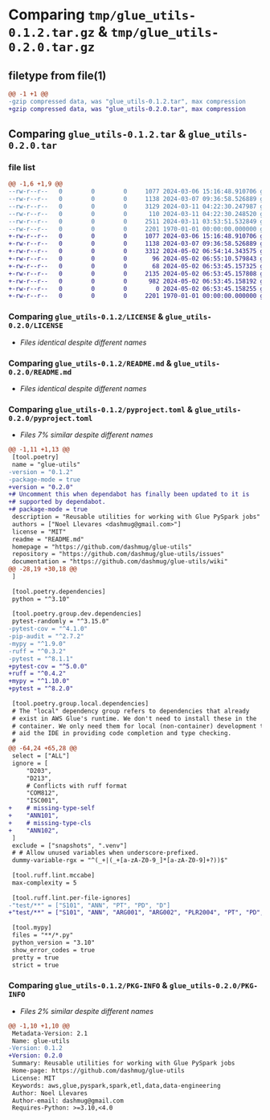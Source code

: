 # Comparing `tmp/glue_utils-0.1.2.tar.gz` & `tmp/glue_utils-0.2.0.tar.gz`

## filetype from file(1)

```diff
@@ -1 +1 @@
-gzip compressed data, was "glue_utils-0.1.2.tar", max compression
+gzip compressed data, was "glue_utils-0.2.0.tar", max compression
```

## Comparing `glue_utils-0.1.2.tar` & `glue_utils-0.2.0.tar`

### file list

```diff
@@ -1,6 +1,9 @@
--rw-r--r--   0        0        0     1077 2024-03-06 15:16:48.910706 glue_utils-0.1.2/LICENSE
--rw-r--r--   0        0        0     1138 2024-03-07 09:36:58.526889 glue_utils-0.1.2/README.md
--rw-r--r--   0        0        0     3129 2024-03-11 04:22:30.247987 glue_utils-0.1.2/pyproject.toml
--rw-r--r--   0        0        0      110 2024-03-11 04:22:30.248520 glue_utils-0.1.2/src/glue_utils/__init__.py
--rw-r--r--   0        0        0     2511 2024-03-11 03:53:51.532849 glue_utils-0.1.2/src/glue_utils/context.py
--rw-r--r--   0        0        0     2201 1970-01-01 00:00:00.000000 glue_utils-0.1.2/PKG-INFO
+-rw-r--r--   0        0        0     1077 2024-03-06 15:16:48.910706 glue_utils-0.2.0/LICENSE
+-rw-r--r--   0        0        0     1138 2024-03-07 09:36:58.526889 glue_utils-0.2.0/README.md
+-rw-r--r--   0        0        0     3312 2024-05-02 06:54:14.343575 glue_utils-0.2.0/pyproject.toml
+-rw-r--r--   0        0        0       96 2024-05-02 06:55:10.579843 glue_utils-0.2.0/src/glue_utils/__init__.py
+-rw-r--r--   0        0        0       68 2024-05-02 06:53:45.157325 glue_utils-0.2.0/src/glue_utils/glueetl/__init__.py
+-rw-r--r--   0        0        0     2135 2024-05-02 06:53:45.157808 glue_utils-0.2.0/src/glue_utils/glueetl/job.py
+-rw-r--r--   0        0        0      982 2024-05-02 06:53:45.158192 glue_utils-0.2.0/src/glue_utils/options.py
+-rw-r--r--   0        0        0        0 2024-05-02 06:53:45.158255 glue_utils-0.2.0/src/glue_utils/py.typed
+-rw-r--r--   0        0        0     2201 1970-01-01 00:00:00.000000 glue_utils-0.2.0/PKG-INFO
```

### Comparing `glue_utils-0.1.2/LICENSE` & `glue_utils-0.2.0/LICENSE`

 * *Files identical despite different names*

### Comparing `glue_utils-0.1.2/README.md` & `glue_utils-0.2.0/README.md`

 * *Files identical despite different names*

### Comparing `glue_utils-0.1.2/pyproject.toml` & `glue_utils-0.2.0/pyproject.toml`

 * *Files 7% similar despite different names*

```diff
@@ -1,11 +1,13 @@
 [tool.poetry]
 name = "glue-utils"
-version = "0.1.2"
-package-mode = true
+version = "0.2.0"
+# Uncomment this when dependabot has finally been updated to it is 
+# supported by dependabot.
+# package-mode = true
 description = "Reusable utilities for working with Glue PySpark jobs"
 authors = ["Noel Llevares <dashmug@gmail.com>"]
 license = "MIT"
 readme = "README.md"
 homepage = "https://github.com/dashmug/glue-utils"
 repository = "https://github.com/dashmug/glue-utils/issues"
 documentation = "https://github.com/dashmug/glue-utils/wiki"
@@ -28,19 +30,18 @@
 ]
 
 [tool.poetry.dependencies]
 python = "^3.10"
 
 [tool.poetry.group.dev.dependencies]
 pytest-randomly = "^3.15.0"
-pytest-cov = "^4.1.0"
-pip-audit = "^2.7.2"
-mypy = "^1.9.0"
-ruff = "^0.3.2"
-pytest = "^8.1.1"
+pytest-cov = "^5.0.0"
+ruff = "^0.4.2"
+mypy = "^1.10.0"
+pytest = "^8.2.0"
 
 [tool.poetry.group.local.dependencies]
 # The "local" dependency group refers to dependencies that already 
 # exist in AWS Glue's runtime. We don't need to install these in the
 # container. We only need them for local (non-container) development to 
 # aid the IDE in providing code completion and type checking.
 # 
@@ -64,24 +65,28 @@
 select = ["ALL"]
 ignore = [
     "D203",
     "D213",
     # Conflicts with ruff format
     "COM812",
     "ISC001",
+    # missing-type-self
+    "ANN101",
+    # missing-type-cls
+    "ANN102",
 ]
 exclude = ["snapshots", ".venv"]
 # # Allow unused variables when underscore-prefixed.
 dummy-variable-rgx = "^(_+|(_+[a-zA-Z0-9_]*[a-zA-Z0-9]+?))$"
 
 [tool.ruff.lint.mccabe]
 max-complexity = 5
 
 [tool.ruff.lint.per-file-ignores]
-"test/**" = ["S101", "ANN", "PT", "PD", "D"]
+"test/**" = ["S101", "ANN", "ARG001", "ARG002", "PLR2004", "PT", "PD", "D"]
 
 [tool.mypy]
 files = "**/*.py"
 python_version = "3.10"
 show_error_codes = true
 pretty = true
 strict = true
```

### Comparing `glue_utils-0.1.2/PKG-INFO` & `glue_utils-0.2.0/PKG-INFO`

 * *Files 2% similar despite different names*

```diff
@@ -1,10 +1,10 @@
 Metadata-Version: 2.1
 Name: glue-utils
-Version: 0.1.2
+Version: 0.2.0
 Summary: Reusable utilities for working with Glue PySpark jobs
 Home-page: https://github.com/dashmug/glue-utils
 License: MIT
 Keywords: aws,glue,pyspark,spark,etl,data,data-engineering
 Author: Noel Llevares
 Author-email: dashmug@gmail.com
 Requires-Python: >=3.10,<4.0
```

